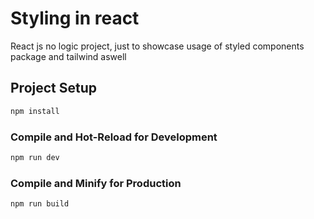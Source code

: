 # Styling in react

React js no logic project, just to showcase usage of styled components package and tailwind aswell

## Project Setup

```sh
npm install
```

### Compile and Hot-Reload for Development

```sh
npm run dev
```

### Compile and Minify for Production

```sh
npm run build
```
